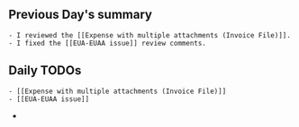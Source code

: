 ## Previous Day's summary
	- I reviewed the [[Expense with multiple attachments (Invoice File)]].
	- I fixed the [[EUA-EUAA issue]] review comments.
## Daily TODOs
	- [[Expense with multiple attachments (Invoice File)]]
	- [[EUA-EUAA issue]]
-